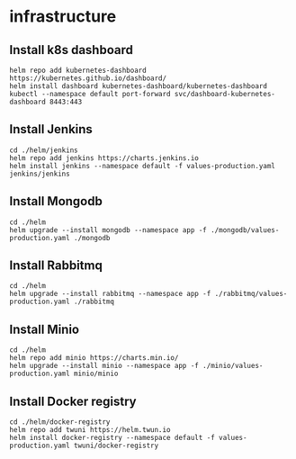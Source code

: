 # infrastructure

## Install k8s dashboard 

```
helm repo add kubernetes-dashboard https://kubernetes.github.io/dashboard/
helm install dashboard kubernetes-dashboard/kubernetes-dashboard
kubectl --namespace default port-forward svc/dashboard-kubernetes-dashboard 8443:443
```

## Install Jenkins

```
cd ./helm/jenkins
helm repo add jenkins https://charts.jenkins.io
helm install jenkins --namespace default -f values-production.yaml jenkins/jenkins
```

## Install Mongodb

```
cd ./helm
helm upgrade --install mongodb --namespace app -f ./mongodb/values-production.yaml ./mongodb
```

## Install Rabbitmq

```
cd ./helm
helm upgrade --install rabbitmq --namespace app -f ./rabbitmq/values-production.yaml ./rabbitmq
```

## Install Minio

```
cd ./helm
helm repo add minio https://charts.min.io/
helm upgrade --install minio --namespace app -f ./minio/values-production.yaml minio/minio
```

## Install Docker registry 

```
cd ./helm/docker-registry
helm repo add twuni https://helm.twun.io
helm install docker-registry --namespace default -f values-production.yaml twuni/docker-registry
```
